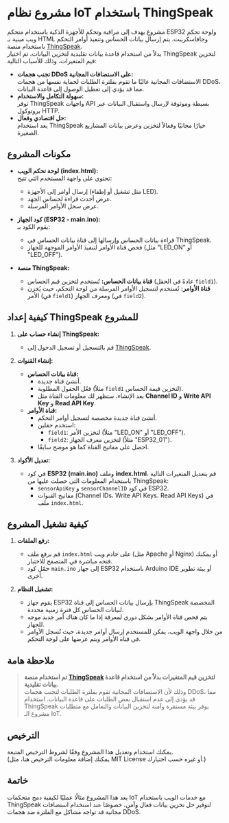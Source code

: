 # مشروع نظام IoT باستخدام ThingSpeak

مشروع يهدف إلى مراقبة وتحكم للأجهزة الذكية باستخدام متحكم ESP32 
ولوحة تحكم ويب مبنية بـ HTML وجافاسكريبت. يتم إرسال بيانات الحساس وتنفيذ أوامر التحكم باستخدام منصة [ThingSpeak](https://thingspeak.mathworks.com/).  
بدلاً من استخدام قاعدة بيانات تقليدية لتخزين البيانات، تم اختيار ThingSpeak لتخزين قيم المتغيرات، وذلك للأسباب التالية:
- **تجنب هجمات DDoS على الاستضافات المجانية:**  
  الاستضافات المجانية غالبًا ما تقوم بفلترة الطلبات لحماية نفسها من هجمات DDoS، مما قد يؤدي إلى تعطيل الوصول إلى قاعدة البيانات.
- **سهولة التكامل والاستخدام:**  
  توفر ThingSpeak واجهات API بسيطة وموثوقة لإرسال واستقبال البيانات عبر بروتوكول HTTP.
- **حل اقتصادي وفعال:**  
  يعد استخدام ThingSpeak خيارًا مجانيًا وفعالاً لتخزين وعرض بيانات المشاريع الصغيرة.

## مكونات المشروع

- **لوحة تحكم الويب (index.html):**  
  تحتوي على واجهة المستخدم التي تتيح:
  - إرسال أوامر إلى الأجهزة (مثل تشغيل أو إطفاء LED).
  - عرض أحدث قراءة لحساس الجهد.
  - عرض سجل الأوامر المرسلة.
  
- **كود الجهاز (ESP32 - main.ino):**  
  يقوم الكود بـ:
  - قراءة بيانات الحساس وإرسالها إلى قناة بيانات الحساس في ThingSpeak.
  - فحص قناة الأوامر لتنفيذ الأوامر الموجهة للجهاز (مثل "LED_ON" أو "LED_OFF").
  
- **منصة ThingSpeak:**  
  - **قناة بيانات الحساس:** تُستخدم لتخزين قيم الحساس (عادةً في الحقل `field1`).
  - **قناة الأوامر:** تُستخدم لتسجيل الأوامر المرسلة من لوحة التحكم، حيث يُخزن الأمر (في `field1`) ومعرف الجهاز (في `field2`).

## كيفية إعداد ThingSpeak للمشروع

1. **إنشاء حساب على ThingSpeak:**
   - قم بالتسجيل أو تسجيل الدخول إلى [ThingSpeak](https://thingspeak.mathworks.com/).

2. **إنشاء القنوات:**
   - **قناة بيانات الحساس:**
     - أنشئ قناة جديدة.
     - فعّل الحقول المطلوبة (مثلاً `field1` لتخزين قيمة الحساس).
     - بعد الإنشاء، ستظهر لك معلومات القناة مثل **Channel ID** و **Write API Key** و **Read API Key**.
   - **قناة الأوامر:**
     - أنشئ قناة جديدة مخصصة لتسجيل أوامر التحكم.
     - استخدم حقلين:
       - `field1`: لتخزين الأمر (مثلاً "LED_ON" أو "LED_OFF").
       - `field2`: لتخزين معرف الجهاز (مثلاً "ESP32_01").
     - احصل على مفاتيح القناة كما هو موضح سابقًا.

3. **تعديل الأكواد:**
   - في كود **ESP32 (main.ino)** وملف **index.html**، قم بتعديل المتغيرات التالية باستخدام المعلومات التي حصلت عليها من ThingSpeak:
     - `sensorApiKey` و `sensorChannelID` في كود ESP32.
     - مفاتيح القنوات (Channel IDs، Write API Keys، Read API Keys) في ملف `index.html`.

## كيفية تشغيل المشروع

1. **رفع الملفات:**
   - قم برفع ملف `index.html` على خادم ويب (مثل Apache أو Nginx) أو يمكنك فتحه مباشرة في المتصفح للاختبار.
   - حمّل كود `main.ino` إلى جهاز ESP32 باستخدام Arduino IDE أو بيئة تطوير أخرى.

2. **تشغيل النظام:**
   - يقوم جهاز ESP32 بإرسال بيانات الحساس إلى قناة ThingSpeak المخصصة لبيانات الحساس كل فترة زمنية محددة.
   - يتم فحص قناة الأوامر بشكل دوري لمعرفة إذا ما كان هناك أمر جديد موجه للجهاز.
   - من خلال واجهة الويب، يمكن للمستخدم إرسال أوامر جديدة، حيث تُسجل الأوامر في قناة الأوامر ويتم عرضها على لوحة التحكم.

## ملاحظة هامة

> **تم استخدام منصة [ThingSpeak](https://thingspeak.mathworks.com/) لتخزين قيم المتغيرات بدلاً من استخدام قاعدة بيانات تقليدية.**  
> وذلك لأن الاستضافات المجانية تقوم بفلترة الطلبات لتجنب هجمات DDoS، مما قد يؤدي إلى عدم استقبال بعض الطلبات على قاعدة البيانات. استخدام ThingSpeak يوفر بيئة مستقرة وآمنة لتخزين البيانات والتعامل مع متطلبات مشروع الـ IoT.

## الترخيص

يمكنك استخدام وتعديل هذا المشروع وفقًا لشروط الترخيص المتبعة.  
(يمكنك إضافة معلومات الترخيص هنا، مثل MIT License أو غيره حسب اختيارك.)

## خاتمة

يعد هذا المشروع مثالًا عمليًا لكيفية دمج متحكمات IoT مع خدمات الويب باستخدام ThingSpeak لتوفير حل تخزين بيانات فعال وآمن، خصوصًا عند استخدام استضافات مجانية قد تواجه مشاكل مع الفلترة ضد هجمات DDoS.
